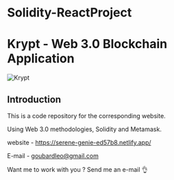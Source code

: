 # Solidity-ReactProject

# Krypt - Web 3.0 Blockchain Application
![Krypt](https://i.ibb.co/DVF4tNW/image.png)

## Introduction
This is a code repository for the corresponding website.

Using Web 3.0 methodologies, Solidity and Metamask.

website - https://serene-genie-ed57b8.netlify.app/

E-mail - goubardleo@gmail.com

Want me to work with you ? Send me an e-mail 👌

